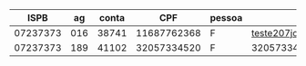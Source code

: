 | ISPB     | ag  | conta | CPF         | pessoa | key                    |
| -------- | --- | ----- | ----------- | ------ | ---------------------- |
| 07237373 | 016 | 38741 | 11687762368 | F      | teste207joao@gmail.com |
| 07237373 | 189 | 41102 | 32057334520 | F      | 32057334520            |
